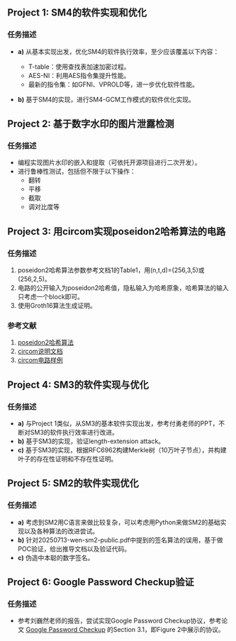 ## Project 1: SM4的软件实现和优化

### 任务描述
- **a)** 从基本实现出发，优化SM4的软件执行效率，至少应该覆盖以下内容：
  - T-table：使用查找表加速加密过程。
  - AES-NI：利用AES指令集提升性能。
  - 最新的指令集：如GFNI、VPROLD等，进一步优化软件性能。
  
- **b)** 基于SM4的实现，进行SM4-GCM工作模式的软件优化实现。

## Project 2: 基于数字水印的图片泄露检测

### 任务描述
- 编程实现图片水印的嵌入和提取（可依托开源项目进行二次开发）。
- 进行鲁棒性测试，包括但不限于以下操作：
  - 翻转
  - 平移
  - 截取
  - 调对比度等

## Project 3: 用circom实现poseidon2哈希算法的电路

### 任务描述
1. poseidon2哈希算法参数参考文档1的Table1，用(n,t,d)=(256,3,5)或(256,2,5)。
2. 电路的公开输入为poseidon2哈希值，隐私输入为哈希原象，哈希算法的输入只考虑一个block即可。
3. 使用Groth16算法生成证明。

### 参考文献
1. [poseidon2哈希算法](https://eprint.iacr.org/2023/323.pdf)
2. [circom说明文档](https://docs.circom.io/)
3. [circom电路样例](https://github.com/iden3/circomlib)

## Project 4: SM3的软件实现与优化

### 任务描述
- **a)** 与Project 1类似，从SM3的基本软件实现出发，参考付勇老师的PPT，不断对SM3的软件执行效率进行改进。
- **b)** 基于SM3的实现，验证length-extension attack。
- **c)** 基于SM3的实现，根据RFC6962构建Merkle树（10万叶子节点），并构建叶子的存在性证明和不存在性证明。

## Project 5: SM2的软件实现优化

### 任务描述
- **a)** 考虑到SM2用C语言来做比较复杂，可以考虑用Python来做SM2的基础实现以及各种算法的改进尝试。
- **b)** 针对20250713-wen-sm2-public.pdf中提到的签名算法的误用，基于做POC验证，给出推导文档以及验证代码。
- **c)** 伪造中本聪的数字签名。

## Project 6: Google Password Checkup验证

### 任务描述
- 参考刘巍然老师的报告，尝试实现Google Password Checkup协议，参考论文 [Google Password Checkup](https://eprint.iacr.org/2019/723.pdf) 的Section 3.1，即Figure 2中展示的协议。

